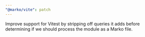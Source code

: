 ```yaml
---
"@marko/vite": patch
---
```


Improve support for Vitest by stripping off queries it adds before determining if we should process the module as a Marko file.
